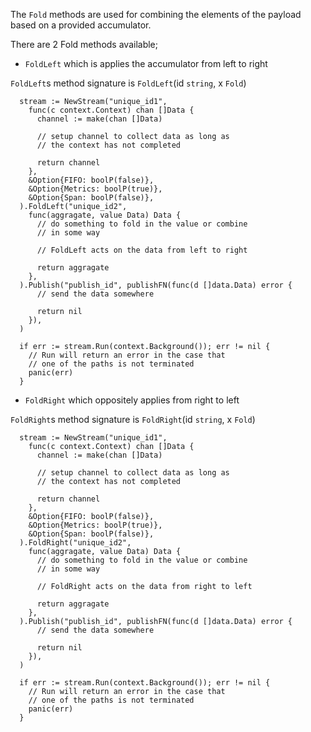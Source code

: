 The `Fold` methods are used for combining the elements of the payload based on a provided accumulator. 

There are 2 Fold methods available; 

  * `FoldLeft` which is applies the accumulator from left to right 

`FoldLeft`s method signature is `FoldLeft`(id `string`, x `Fold`)
```golang  
  stream := NewStream("unique_id1", 
    func(c context.Context) chan []Data {
      channel := make(chan []Data)
    
      // setup channel to collect data as long as
      // the context has not completed

      return channel
    },
    &Option{FIFO: boolP(false)},
    &Option{Metrics: boolP(true)},
    &Option{Span: boolP(false)},
  ).FoldLeft("unique_id2", 
    func(aggragate, value Data) Data {
      // do something to fold in the value or combine
      // in some way

      // FoldLeft acts on the data from left to right

      return aggragate
    },
  ).Publish("publish_id", publishFN(func(d []data.Data) error {
      // send the data somewhere

      return nil
    }),
  )

  if err := stream.Run(context.Background()); err != nil {
    // Run will return an error in the case that
    // one of the paths is not terminated
    panic(err)
  }
```

  * `FoldRight` which oppositely applies from right to left

`FoldRight`s method signature is `FoldRight`(id `string`, x `Fold`)
```golang  
  stream := NewStream("unique_id1", 
    func(c context.Context) chan []Data {
      channel := make(chan []Data)
    
      // setup channel to collect data as long as
      // the context has not completed

      return channel
    },
    &Option{FIFO: boolP(false)},
    &Option{Metrics: boolP(true)},
    &Option{Span: boolP(false)},
  ).FoldRight("unique_id2", 
    func(aggragate, value Data) Data {
      // do something to fold in the value or combine
      // in some way

      // FoldRight acts on the data from right to left

      return aggragate
    },
  ).Publish("publish_id", publishFN(func(d []data.Data) error {
      // send the data somewhere

      return nil
    }),
  )

  if err := stream.Run(context.Background()); err != nil {
    // Run will return an error in the case that
    // one of the paths is not terminated
    panic(err)
  }
```